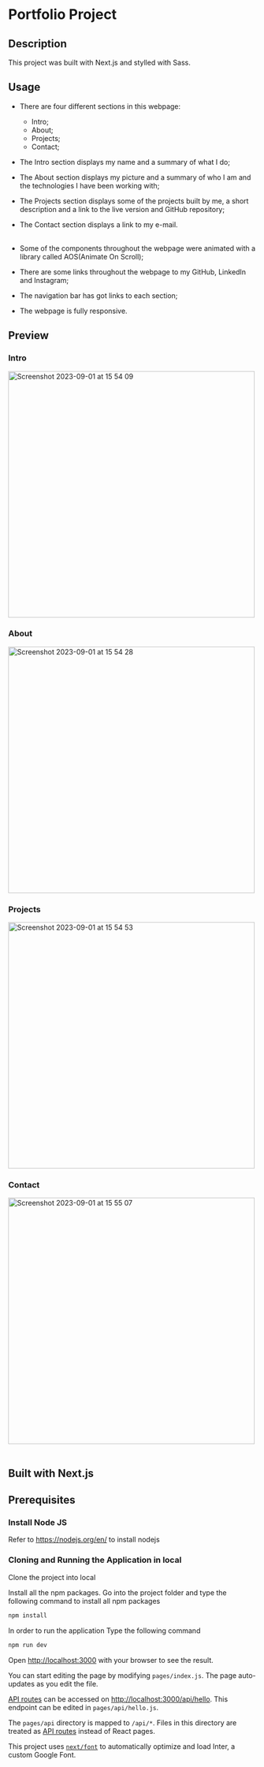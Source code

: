 # Portfolio Project

## Description 
This project was built with Next.js and stylled with Sass.

## Usage
* There are four different sections in this webpage:
  * Intro;
  * About;
  * Projects;
  * Contact;
* The Intro section displays my name and a summary of what I do;
* The About section displays my picture and a summary of who I am and the technologies I have been working with;
* The Projects section displays some of the projects built by me, a short description
  and a link to the live version and GitHub repository;
* The Contact section displays a link to my e-mail. <br><br>
  
* Some of the components throughout the webpage were animated with a library called AOS(Animate On Scroll);
* There are some links throughout the webpage to my GitHub, LinkedIn and Instagram;
* The navigation bar has got links to each section;
* The webpage is fully responsive.

## Preview

### Intro
<img width="500" alt="Screenshot 2023-09-01 at 15 54 09" src="https://github.com/samuel-santos91/portfolio-project/assets/107240729/ee8c6271-32de-40bd-a79d-45251681b817"> <br>

### About
<img width="500" alt="Screenshot 2023-09-01 at 15 54 28" src="https://github.com/samuel-santos91/portfolio-project/assets/107240729/dce58240-e2d2-4380-8ad2-289815132663"> <br>

### Projects
<img width="500" alt="Screenshot 2023-09-01 at 15 54 53" src="https://github.com/samuel-santos91/portfolio-project/assets/107240729/fb176a53-78dc-409a-b2e4-c4abee92e4f8"> <br>

### Contact
<img width="500" alt="Screenshot 2023-09-01 at 15 55 07" src="https://github.com/samuel-santos91/portfolio-project/assets/107240729/57c42af4-6a18-4b2c-92e9-1d7c6dd66802"> <br><br>

## Built with Next.js

## Prerequisites

### Install Node JS
Refer to https://nodejs.org/en/ to install nodejs

### Cloning and Running the Application in local

Clone the project into local

Install all the npm packages. Go into the project folder and type the following command to install all npm packages

```bash
npm install
```

In order to run the application Type the following command

```bash
npm run dev
```

Open [http://localhost:3000](http://localhost:3000) with your browser to see the result.

You can start editing the page by modifying `pages/index.js`. The page auto-updates as you edit the file.

[API routes](https://nextjs.org/docs/api-routes/introduction) can be accessed on [http://localhost:3000/api/hello](http://localhost:3000/api/hello). This endpoint can be edited in `pages/api/hello.js`.

The `pages/api` directory is mapped to `/api/*`. Files in this directory are treated as [API routes](https://nextjs.org/docs/api-routes/introduction) instead of React pages.

This project uses [`next/font`](https://nextjs.org/docs/basic-features/font-optimization) to automatically optimize and load Inter, a custom Google Font.
